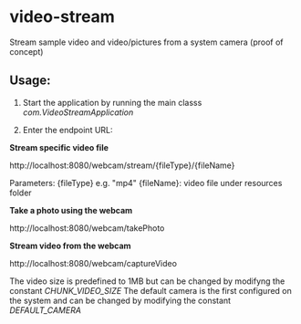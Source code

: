 # video-stream
Stream sample video and video/pictures from a system camera (proof of concept)

## Usage:

1. Start the application by running the main classs *com.VideoStreamApplication*

1. Enter the endpoint URL:

**Stream specific video file**

http://localhost:8080/webcam/stream/{fileType}/{fileName}

  Parameters: {fileType} e.g. "mp4"
            {fileName}: video file under resources folder
            
 **Take a photo using the webcam**
 
http://localhost:8080/webcam/takePhoto

 **Stream video from the webcam**
 
http://localhost:8080/webcam/captureVideo

The video size is predefined to 1MB but can be changed by modifyng the constant *CHUNK_VIDEO_SIZE*
The default camera is the first configured on the system and can be changed by modifying the constant *DEFAULT_CAMERA*
